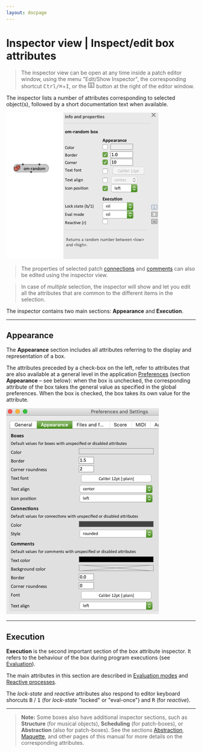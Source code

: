 ```yaml
---
layout: docpage
---
```


# Inspector view \| Inspect/edit box attributes

> The inspector view can be open at any time inside a patch editor window, using the menu "Edit/Show Inspector", the corresponding shortcut <kbd>Ctrl/⌘</kbd>+<kbd>I</kbd>, or the <img src="./images/patch-button-i.png" class="embedded"> button at the right of the editor window.

The inspector lists a number of attributes corresponding to selected object(s), followed by a short documentation text when available.

<img src="./images/inspector.png"> 

> The properties of selected patch [connections](connections) and [comments](comments) can also be edited using the inspector view.

> In case of _multiple_ selection, the inspector will show and let you edit all the attributes that are common to the different items in the selection.

The inspector contains two main sections: **Appearance** and **Execution**.

------
## Appearance

The **Appearance** section includes all attributes referring to the display and representation of a box.

The attributes preceded by a check-box on the left, refer to attributes that are also available at a general level in the application [Preferences](preferences) (section **Appearance** – see below): when the box is unchecked, the corresponding attribute of the box takes the general value as specified in the global preferences. When the box is checked, the box takes its own value for the attribute.

<img src="./images/preferences-appearance.png"> 


------
## Execution

**Execution** is the second important section of the box attribute inspector. It refers to the behaviour of the box during program executions (see [Evaluation](eval)).

The main attributes in this section are described in [Evaluation modes](eval-modes) and [Reactive processes](reactive).

The _lock-state_ and _reactive_ attributes also respond to editor keyboard shorcuts <kbd>B</kbd> / <kbd>1</kbd> (for _lock-state_ "locked" or "eval-once") and <kbd>R</kbd> (for _reactive_).

------

> **Note:** Some boxes also have additional inspector sections, such as **Structure** (for musical objects), **Scheduling** (for patch-boxes), or **Abstraction** (also for patch-boxes). See the sections [Abstraction](abstraction), [Maquette](maquette), and other pages of this manual for more details on the corresponding attributes.

